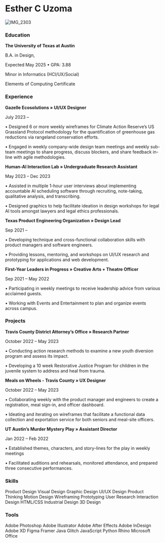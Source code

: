 # Esther C Uzoma

![IMG_2303](https://github.com/esthercuzoma/portfolio/assets/143554784/8d5d778d-4681-47d8-9cbc-4174a9aac4de)


### Education


**The University of Texas at Austin**

B.A. in Design,
 
Expected May 2025 • GPA: 3.88

Minor in Informatics (HCI/UX/Social)

Elements of Computing Certificate


### Experience


**Gazelle Ecosolutions » UI/UX Designer** 

July 2023 –

• Designed 6 or more weekly wireframes for Climate Action Reserve’s US
Grassland Protocol methodology for the quantification of greenhouse
gas reductions via rangeland conservation efforts.

• Engaged in weekly company-wide design team meetings and weekly
sub-team meetings to share progress, discuss blockers, and share feedback in-line with agile methodologies.

**Human-AI Interaction Lab » Undergraduate Research Assistant** 

May 2023 – Dec 2023

• Assisted in multiple 1-hour user interviews about implementing
accountable AI scheduling software through recruiting, note-taking,
qualitative analysis, and transcribing.

• Designed graphics to help facilitate ideation in design workshops for
legal AI tools amongst lawyers and legal ethics professionals.

**Texas Product Engineering Organization » Design Lead**

Sep 2021 –

• Developing technique and cross-functional collaboration skills with
product managers and software engineers.

• Providing lessons, mentoring, and workshops on UI/UX research and
prototyping for applications and web development.

**First-Year Leaders in Progress » Creative Arts + Theatre Officer**

Sep 2021 – May 2022

• Participating in weekly meetings to receive leadership advice from
various acclaimed guests.

• Working with Events and Entertainment to plan and organize events
across campus.


### Projects


**Travis County District Attorney’s Office » Research Partner**

October 2022 – May 2023

• Conducting action research methods to examine a new youth diversion
program and assess its impact.

• Developing a 10 week Restorative Justice Program for children in the
juvenile system to address and heal from trauma.

**Meals on Wheels - Travis County » UX Designer**

October 2022 – May 2023

• Collaborating weekly with the product manager and engineers to create
a registration, meal sign-in, and officer dashboard.

• Ideating and iterating on wireframes that facilitate a functional data
collection and exportation service for both seniors and meal-site officers.

**UT Austin’s Murder Mystery Play » Assistant Director**

Jan 2022 – Feb 2022

• Established themes, characters, and story-lines for the play in weekly
meetings

• Facilitated auditions and rehearsals, monitored attendance, and
 prepared three consecutive performances.


### Skills


Product Design
Visual Design
Graphic Design
UI/UX Design
Product Thinking
Motion Design
Wireframing
Prototyping
User Research
Interaction Design
HTML/CSS
Industrial Design
3D Design


### Tools


Adobe Photoshop
Adobe Illustrator
Adobe After Effects
Adobe InDesign
Adobe XD
Figma
Framer
Java
Glitch
JavaScript
Python
Rhino
Microsoft Office
